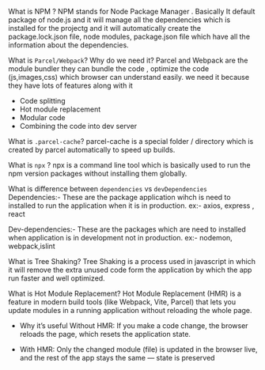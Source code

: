 What is NPM ?
NPM stands for Node Package Manager . Basically It default package of node.js and it will manage all the dependencies which is installed for the projectg and it will automatically create the package.lock.json file, node modules, package.json file which have all the information about the dependencies.

What is `Parcel/Webpack`? Why do we need it?
Parcel and Webpack are the module bundler they can bundle the code , optimize the code (js,images,css) which browser can understand easily.
we need it because they have lots of features along with it

- Code splitting
- Hot module replacement
- Modular code
- Combining the code into dev server

What is `.parcel-cache`?
parcel-cache is a special folder / directory which is created by parcel automatically to speed up builds.

What is `npx` ?
npx is a command line tool which is basically used to run the npm version packages without installing them globally.

What is difference between `dependencies` vs `devDependencies`
Dependencies:- These are the package application wihch is need to installed to run the application when it is in production.
ex:- axios, express , react

Dev-dependencies:- These are the packages which are need to installed when application is in development not in production.
ex:- nodemon, webpack,islint

What is Tree Shaking?
Tree Shaking is a process used in javascript in which it will remove the extra unused code form the application by which the app run faster and well optimized.

What is Hot Module Replacement?
Hot Module Replacement (HMR) is a feature in modern build tools (like Webpack, Vite, Parcel) that lets you update modules in a running application without reloading the whole page.
- Why it’s useful
Without HMR: If you make a code change, the browser reloads the page, which resets the application state.

- With HMR: Only the changed module (file) is updated in the browser live, and the rest of the app stays the same — state is preserved

